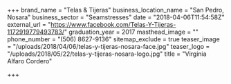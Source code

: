 +++
brand_name = "Telas & Tijeras"
business_location_name = "San Pedro, Nosara"
business_sector = "Seamstresses"
date = "2018-04-06T11:54:58Z"
external_url = "https://www.facebook.com/Telas-Y-Tijeras-1172919779493783/"
graduation_year = 2017
masthead_image = ""
phone_number = "(506) 8627-9136"
sitemap_exclude = true
teaser_image = "/uploads/2018/04/06/telas-y-tijeras-nosara-face.jpg"
teaser_logo = "/uploads/2018/05/22/telas-y-tijeras-nosara-logo.jpg"
title = "Virginia Alfaro Cordero"

+++
